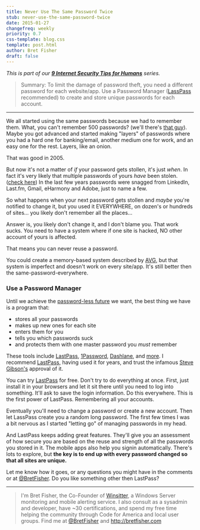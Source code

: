 ```yaml
---
title: Never Use The Same Password Twice
stub: never-use-the-same-password-twice
date: 2015-01-27
changefreq: weekly
priority: 0.7
css-template: blog.css
template: post.html
author: Bret Fisher
draft: false
---
```


*This is part of our **[9 Internet Security Tips for Humans](/2015/01/26/9-internet-security-tips-for-humans/)** series.*

>Summary: To limit the damage of password theft, you need a different password for each website/app. Use a Password Manager ([LassPass](https://lastpass.com) recommended) to create and store unique passwords for each account.

---------------

We all started using the same passwords because we had to remember them. What, you can't remember 500 passwords? (we'll there's [that guy](http://en.wikipedia.org/wiki/Dave_Farrow)). Maybe you got advanced and started making "layers" of passwords where you had a hard one for banking/email, another medium one for work, and an easy one for the rest. Layers, like an onion.

That was good in 2005.

But now it's not a matter of *if* your password gets stollen, it's just *when*. In fact it's very likely that multiple passwords of yours *have* been stolen. ([check here](https://pwnedlist.com/query)) In the last few years passwords were snagged from LinkedIn, Last.fm, Gmail, eHarmony and Adobe, just to name a few.

So what happens when your next password gets stollen and *maybe* you're notified to change it, but you used it EVERYWHERE, on dozen's or hundreds of sites... you likely don't remember all the places...

Answer is, you likely don't change it, and I don't blame you. That work sucks. You need to have a system where if one site is hacked, NO other account of yours is affected.

That means you can never reuse a password.

You could create a memory-based system described by [AVG](https://www.youtube.com/watch?v=Y6cHKgbaHrQ), but that system is imperfect and doesn't work on every site/app. It's still better then the same-password-everywhere.

### Use a Password Manager

Until we achieve the [password-less future](http://www.wired.com/2013/01/google-password/all/) we want, the best thing we have is a program that:
* stores all your passwords
* makes up new ones for each site
* enters them for you
* tells you which passwords suck
* and protects them with one master password you *must* remember

These tools include [LastPass](https://lastpass.com/), [1Password](https://agilebits.com/onepassword), [Dashlane](https://www.dashlane.com/), and [more](http://www.asecurelife.com/dashlane-vs-lastpass-vs-1password-vs-roboform-vs-keepass/). I recommend [LastPass](https://lastpass.com), having used it for years, and trust the infamous [Steve Gibson's](https://www.youtube.com/watch?v=r9Q_anb7pwg) approval of it.

You can try [LastPass](https://lastpass.com) for free. Don't try to do everything at once. First, just install it in your browsers and let it sit there until you need to log into something. It'll ask to save the login information. Do this everywhere. This is the first power of LastPass. Remembering all your accounts.

Eventually you'll need to change a password or create a new account. Then let LassPass create you a random long password. The first few times I was a bit nervous as I started "letting go" of managing passwords in my head.

And LastPass keeps adding great features. They'll give you an assessment of how secure you are based on the reuse and strength of all the passwords you stored in it. The mobile apps also help you signin automatically.  There's lots to explore, but **the key is to end up with every password changed so that all sites are unique.**

Let me know how it goes, or any questions you might have in the comments or at [@BretFisher](https://twitter.com/bretfisher). Do you like something other then LastPass?

-----

> I'm Bret Fisher, the Co-Founder of [Winsitter](http://winsitter.com), a Windows Server monitoring and mobile alerting service. I also consult as a sysadmin and developer, have ~30 certifications, and spend my free time helping the community through Code for America and local user groups. Find me at [@BretFisher](https://twitter.com/bretfisher) and http://bretfisher.com
